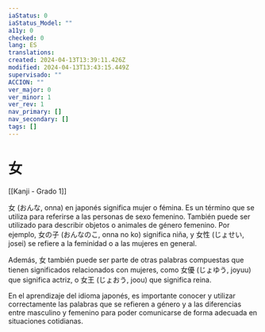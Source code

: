 ```yaml
---
iaStatus: 0
iaStatus_Model: ""
a11y: 0
checked: 0
lang: ES
translations: 
created: 2024-04-13T13:39:11.426Z
modified: 2024-04-13T13:43:15.449Z
supervisado: ""
ACCION: ""
ver_major: 0
ver_minor: 1
ver_rev: 1
nav_primary: []
nav_secondary: []
tags: []
---
```

# 女

[[Kanji - Grado 1]]

女 (おんな, onna) en japonés significa mujer o fémina. Es un término que se utiliza para referirse a las personas de sexo femenino. También puede ser utilizado para describir objetos o animales de género femenino. Por ejemplo, 女の子 (おんなのこ, onna no ko) significa niña, y 女性 (じょせい, josei) se refiere a la feminidad o a las mujeres en general.

Además, 女 también puede ser parte de otras palabras compuestas que tienen significados relacionados con mujeres, como 女優 (じょゆう, joyuu) que significa actriz, o 女王 (じょおう, joou) que significa reina.

En el aprendizaje del idioma japonés, es importante conocer y utilizar correctamente las palabras que se refieren a género y a las diferencias entre masculino y femenino para poder comunicarse de forma adecuada en situaciones cotidianas.
